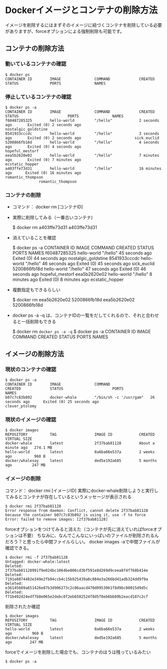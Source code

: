 # Dockerイメージとコンテナの削除方法


イメージを削除するにはまずそのイメージに紐づくコンテナを削除している必要がありますが、forceオプションによる強制削除も可能です。

## コンテナの削除方法

### 動いているコンテナの確認

	$ docker ps
	CONTAINER ID        IMAGE               COMMAND             CREATED             STATUS              PORTS               NAMES

### 停止しているコンテナの確認

	$ docker ps -a
	CONTAINER ID        IMAGE               COMMAND             CREATED             STATUS                      PORTS               NAMES
	f60487285325        hello-world         "/hello"            2 seconds ago       Exited (0) 2 seconds ago                        nostalgic_goldstine
	8541933cccdc        hello-world         "/hello"            3 seconds ago       Exited (0) 2 seconds ago                        sick_euclid
	5200866fb18d        hello-world         "/hello"            4 seconds ago       Exited (0) 4 seconds ago                        hopeful_mestorf
	eea5b2620e02        hello-world         "/hello"            7 minutes ago       Exited (0) 7 minutes ago                        ecstatic_hopper
	a403ffe73d31        hello-world         "/hello"            16 minutes ago      Exited (0) 16 minutes ago                       romantic_thompson
			       romantic_thompson

### コンテナの削除

- コマンド： docker rm [コンテナID]
- 実際に削除してみる（一番古いコンテナ)

	$ docker rm a403ffe73d31
	a403ffe73d31

- 消えていることを確認

	$ docker ps -a
	CONTAINER ID        IMAGE               COMMAND             CREATED             STATUS                      PORTS               NAMES
	f60487285325        hello-world         "/hello"            45 seconds ago      Exited (0) 44 seconds ago                       nostalgic_goldstine
	8541933cccdc        hello-world         "/hello"            46 seconds ago      Exited (0) 45 seconds ago                       sick_euclid
	5200866fb18d        hello-world         "/hello"            47 seconds ago      Exited (0) 46 seconds ago                       hopeful_mestorf
	eea5b2620e02        hello-world         "/hello"            8 minutes ago       Exited (0) 8 minutes ago                        ecstatic_hopper

- 複数指定もできるらしい

	$ docker rm eea5b2620e02 5200866fb18d
	eea5b2620e02
	5200866fb18d

- docker ps -a -q は、コンテナIDの一覧をだしてくれるので、それと合わせると一括削除もできる

	$ docker rm `docker ps -a -q`
	$ docker ps -a
	CONTAINER ID        IMAGE               COMMAND             CREATED             STATUS              PORTS               NAMES

## イメージの削除方法

### 現状のコンテナの確認

	$ docker ps -a
	CONTAINER ID        IMAGE               COMMAND                  CREATED             STATUS                      PORTS               NAMES
	b07c7c83b892        docker-whale        "/bin/sh -c '/usr/gam"   26 seconds ago      Exited (0) 25 seconds ago                       clever_ptolemy

### 現状のイメージの確認

	$ docker images
	REPOSITORY          TAG                 IMAGE ID            CREATED              VIRTUAL SIZE
	docker-whale        latest              2f37bab81128        About a minute ago   274.1 MB
	hello-world         latest              0a6ba66e537a        2 weeks ago          960 B
	docker/whalesay     latest              ded5e192a685        5 months ago         247 MB

### イメージの削除

コマンド： docker rmi [イメージID]
実際にdocker-whale削除しようと実行してみるとコンテナが存在しているというメッセージが表示される

	$ docker rmi 2f37bab81128
	Error response from daemon: Conflict, cannot delete 2f37bab81128 because the container b07c7c83b892 is using it, use -f to force
	Error: failed to remove images: [2f37bab81128]

forceオプションをつけてみると消えた（コンテナが先に消えていればforceオプションは不要）
ちなみに、なんでこんなにいっぱいのファイルが削除されるんだろう？と思ったら中間ファイルらしい。
docker images -aで中間ファイルが確認できる。

	$ docker rmi -f 2f37bab81128 
	Untagged: docker-whale:latest
	Deleted: 2f37bab81128991f9e024bc1064be806cd3bf591e8d269d9ceea8f4f768b414e
	Deleted: 7191e8874482e349e2fb04ccb4c15b925439a8c884e3a266bd41adb324dd9f9a
	Deleted: e36145689a651426e87b3d906273c2c06aacd470d0953061f8d9bc00015d9d5c
	Deleted: f71b492d24edf7b8e065e2debc0f2eb6502524f8d5f8eb6bb89b2eacd187c2cf

削除されたか確認

	$ docker images
	REPOSITORY          TAG                 IMAGE ID            CREATED             VIRTUAL SIZE
	hello-world         latest              0a6ba66e537a        2 weeks ago         960 B
	docker/whalesay     latest              ded5e192a685        5 months ago        247 MB

forceでイメージを削除した場合でも、コンテナのほうは残っているみたい

	$ docker ps -a

